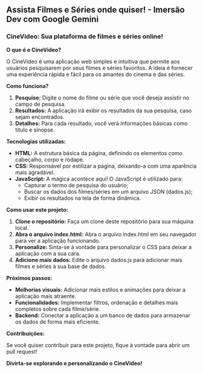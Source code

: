 ## Assista Filmes e Séries onde quiser! - Imersão Dev com Google Gemini

### CineVideo: Sua plataforma de filmes e séries online! 

**O que é o CineVideo?**

O CineVideo é uma aplicação web simples e intuitiva que permite aos usuários pesquisarem por seus filmes e séries favoritos. A ideia é fornecer uma experiência rápida e fácil para os amantes do cinema e das séries.

**Como funciona?**

1. **Pesquise:** Digite o nome do filme ou série que você deseja assistir no campo de pesquisa.
2. **Resultados:** A aplicação irá exibir os resultados da sua pesquisa, caso sejam encontrados.
3. **Detalhes:** Para cada resultado, você verá informações básicas como título e sinopse.

**Tecnologias utilizadas:**

* **HTML:** A estrutura básica da página, definindo os elementos como cabeçalho, corpo e rodapé.
* **CSS:** Responsável por estilizar a página, deixando-a com uma aparência mais agradável.
* **JavaScript:** A mágica acontece aqui! O JavaScript é utilizado para:
    * Capturar o termo de pesquisa do usuário;
    * Buscar os dados dos filmes/séries em um arquivo JSON (dados.js);
    * Exibir os resultados na tela de forma dinâmica.

**Como usar este projeto:**

1. **Clone o repositório:** Faça um clone deste repositório para sua máquina local.
2. **Abra o arquivo index.html:** Abra o arquivo index.html em seu navegador para ver a aplicação funcionando.
3. **Personalize:** Sinta-se à vontade para personalizar o CSS para deixar a aplicação com a sua cara.
4. **Adicione mais dados:** Edite o arquivo dados.js para adicionar mais filmes e séries à sua base de dados.

**Próximos passos:**

* **Melhorias visuais:** Adicionar mais estilos e animações para deixar a aplicação mais atraente.
* **Funcionalidades:** Implementar filtros, ordenação e detalhes mais completos sobre cada filme/série.
* **Backend:** Conectar a aplicação a um banco de dados para armazenar os dados de forma mais eficiente.

**Contribuições:**

Se você quiser contribuir para este projeto, fique à vontade para abrir um pull request! 

**Divirta-se explorando e personalizando o CineVideo!**
